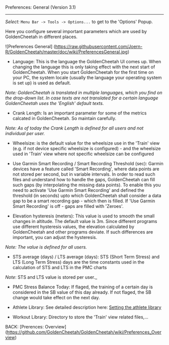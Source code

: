 Preferences: General (Version 3.1)
***

_Select:_ `Menu Bar -> Tools -> Options...` to get to the 'Options' Popup.

Here you configure several important parameters which are used by GoldenCheetah in different places. 

![Preferences General] (https://raw.githubusercontent.com/Joern-R/GoldenCheetah/master/doc/wiki/PreferencesGeneral.jpg)

* Language: This is the language the GoldenCheetah UI comes up. When changing the language this is only taking effect with the next start of GoldenCheetah. When you start GoldenCheetah for the first time on your PC, the system locale (usually the language your operating system is set up) is used as default.

_Note: GoldenCheetah is translated in multiple languages, which you find on the drop-down list. In case texts are not translated for a certain language GoldenCheetah uses the 'English' default texts._

* Crank Length: Is an important parameter for some of the metrics calcated in GoldenCheetah. So maintain carefully.

_Note: As of today the Crank Length is defined for all users and not individual per user._

* Wheelsize: is the default value for the wheelsize use in the 'Train' view (e.g. if not device specific wheelsize is configured) - and the wheelsize used in 'Train' view where not specific wheelsize can be configured

* Use Garmin Smart Recording / Smart Recording Threshold (sec): Garmin devices have a feature called 'Smart Recording', where data points are not stored per second, but in variable intervals. In order to read such files and understand how to handle the gaps, GoldenCheetah can fill such gaps (by interpolating the missing data points). To enable this you need to activate 'Use Garmin Smart Recording' and defined the threshold (in seconds) upto which GoldenCheetah shall consider a data gap to be a smart recording gap - which then is filled. If 'Use Garmin Smart Recording' is off - gaps are filled with 'Zeroes'.

* Elevation hysteresis (meters): This value is used to smooth the small changes in altitude. The default value is 3m. Since different programs use different hysteresis values, the elevation calculated by GoldenCheetah and other programs deviate. If such differences are important, you can adjust the hysteresis.

_Note: The value is defined for all users._

* STS average (days) / LTS average (days): STS (Short Term Stress) and LTS (Long Term Stress) days are the time constants used in the calculation of STS and LTS in the PMC charts 

_Note_: STS and LTS value is stored per user._

* PMC Stress Balance Today: If flaged, the training of a certain day is considered in the SB value of this day already. If not flaged, the SB change would take effect on the next day. 

* Athlete Library: See detailed description here: [Setting the athlete library](https://github.com/GoldenCheetah/GoldenCheetah/wiki/Special-Topics:-Setting-the-athlete-library)

* Workout Library: Directory to store the 'Train' view related files,... 

BACK: [Prerences: Overview] (https://github.com/GoldenCheetah/GoldenCheetah/wiki/Preferences_Overview)

